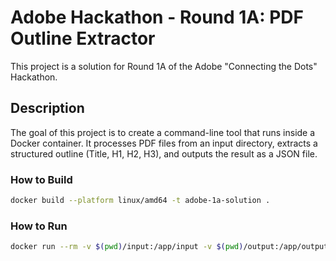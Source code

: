 # Adobe Hackathon - Round 1A: PDF Outline Extractor

This project is a solution for Round 1A of the Adobe "Connecting the Dots" Hackathon.

## Description

The goal of this project is to create a command-line tool that runs inside a Docker container. It processes PDF files from an input directory, extracts a structured outline (Title, H1, H2, H3), and outputs the result as a JSON file.

### How to Build
```bash
docker build --platform linux/amd64 -t adobe-1a-solution .
```

### How to Run
```bash
docker run --rm -v $(pwd)/input:/app/input -v $(pwd)/output:/app/output --network none adobe-1a-solution
```